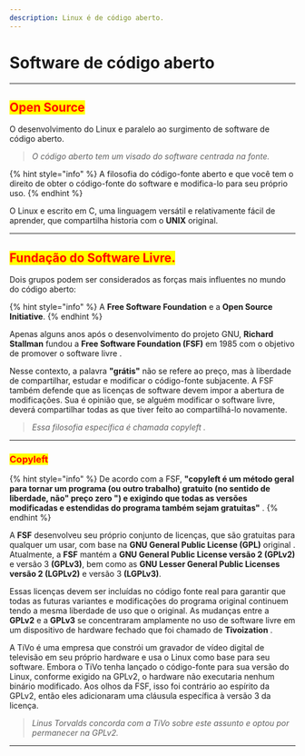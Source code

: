 ```yaml
---
description: Linux é de código aberto.
---
```


# Software de código aberto

***

## <mark style="color:red;">Open Source</mark>

O desenvolvimento do Linux e paralelo ao surgimento de software de código aberto.&#x20;

> _O código aberto tem um visado do software centrada na fonte._

{% hint style="info" %}
A filosofia do código-fonte aberto e que você tem o direito de obter o código-fonte do software e modifica-lo para seu próprio uso.
{% endhint %}

O Linux e escrito em C, uma linguagem versátil e relativamente fácil de aprender, que compartilha historia com o **UNIX** original.

***

## <mark style="color:red;">Fundação do Software Livre.</mark>

Dois grupos podem ser considerados as forças mais influentes no mundo do código aberto:&#x20;

{% hint style="info" %}
A **Free Software Foundation** e a **Open Source Initiative**.&#x20;
{% endhint %}

Apenas alguns anos após o desenvolvimento do projeto GNU, **Richard Stallman** fundou a **Free Software Foundation (FSF)** em 1985 com o objetivo de promover o software livre .

Nesse contexto, a palavra **"grátis"** não se refere ao preço, mas à liberdade de compartilhar, estudar e modificar o código-fonte subjacente.  A FSF também defende que as licenças de software devem impor a abertura de modificações. Sua é opinião que, se alguém modificar o software livre, deverá compartilhar todas as que tiver feito ao compartilhá-lo novamente.&#x20;

> _Essa filosofia específica é chamada copyleft ._

***

### <mark style="color:red;">Copyleft</mark> &#x20;

{% hint style="info" %}
De acordo com a FSF, **"copyleft é um método geral para tornar um programa (ou outro trabalho) gratuito (no sentido de liberdade, não" preço zero ") e exigindo que todas as versões modificadas e estendidas do programa também sejam gratuitas"** .
{% endhint %}

A **FSF** desenvolveu seu próprio conjunto de licenças, que são gratuitas para qualquer um usar, com base na **GNU General Public License (GPL)** original . Atualmente, a **FSF** mantém a **GNU General Public License versão 2 (GPLv2)** e versão 3 **(GPLv3)**, bem como as **GNU Lesser General Public Licenses versão 2 (LGPLv2)** e versão 3 **(LGPLv3)**.

Essas licenças devem ser incluídas no código fonte real para garantir que todas as futuras variantes e modificações do programa original continuem tendo a mesma liberdade de uso que o original. As mudanças entre a **GPLv2** e a **GPLv3** se concentraram amplamente no uso de software livre em um dispositivo de hardware fechado que foi chamado de **Tivoization** .&#x20;

A TiVo é uma empresa que constrói um gravador de vídeo digital de televisão em seu próprio hardware e usa o Linux como base para seu software. Embora o TiVo tenha lançado o código-fonte para sua versão do Linux, conforme exigido na GPLv2, o hardware não executaria nenhum binário modificado. Aos olhos da FSF, isso foi contrário ao espírito da GPLv2, então eles adicionaram uma cláusula específica à versão 3 da licença.&#x20;

> _Linus Torvalds concorda com a TiVo sobre este assunto e optou por permanecer na GPLv2._

***

